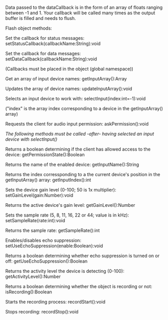 Data passed to the dataCallback is in the form of an array of floats ranging between -1 and 1.
Your callback will be called many times as the output buffer is filled and needs to flush.

Flash object methods:

Set the callback for status messages:
	setStatusCallback(callbackName:String):void

Set the callback for data messages:
	setDataCallback(callbackName:String):void

(Callbacks must be placed in the <window> object (global namespace))

Get an array of input device names:
	getInputArray():Array

Updates the array of device names:
	updateInputArray():void

Selects an input device to work with:
	selectInput(index:int=-1):void

("index" is the array index corresponding to a device in the getInputArray() array)

Requests the client for audio input permission:
	askPermission():void

_The following methods must be called -after- having selected an input device with selectInput()_

Returns a boolean determining if the client has allowed access to the device:
	getPermissionState():Boolean

Returns the name of the enabled device:
	getInputName():String

Returns the index corressponding to a the current device's position in the getInputArray() array:
	getInputIndex():int

Sets the device gain level (0-100; 50 is 1x multiplier):
	setGainLevel(gain:Number):void

Returns the active device's gain level:
	getGainLevel():Number

Sets the sample rate (5, 8, 11, 16, 22 or 44; value is in kHz):
	setSampleRate(rate:int):void

Returns the sample rate:
	getSampleRate():int

Enables/disables echo suppression:
	setUseEchoSuppression(enable:Boolean):void

Returns a boolean determining whether echo suppression is turned on or off:
	getUseEchoSuppression():Boolean

Returns the activity level the device is detecting (0-100):
	getActivityLevel():Number

Returns a boolean determining whether the object is recording or not:
	isRecording():Boolean

Starts the recording process:
	recordStart():void

Stops recording:
	recordStop():void
